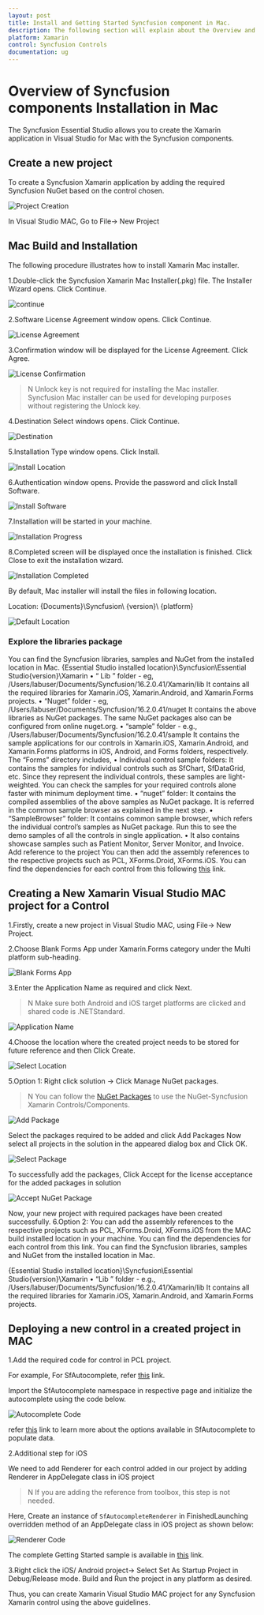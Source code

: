 ```yaml
---
layout: post
title: Install and Getting Started Syncfusion component in Mac.
description: The following section will explain about the Overview and Installation process of Xamarin application in Visual Studio for Mac.
platform: Xamarin
control: Syncfusion Controls
documentation: ug
---
```


# Overview of Syncfusion components Installation in Mac

The Syncfusion Essential Studio allows you to create the Xamarin application in Visual Studio for Mac with the Syncfusion components.

## Create a new project

To create a Syncfusion Xamarin application by adding the required Syncfusion NuGet based on the control chosen.

![Project Creation](Images/project-creation.png)

In Visual Studio MAC, Go to File-> New Project

## Mac Build and Installation

The following procedure illustrates how to install Xamarin Mac installer.

1.Double-click the Syncfusion Xamarin Mac Installer(.pkg) file. The Installer Wizard opens. Click Continue.

![continue](Images/continue.JPG)

2.Software License Agreement window opens. Click Continue.

![License Agreement](Images/license-agreement.JPG)

3.Confirmation window will be displayed for the License Agreement. Click Agree.

![License Confirmation](Images/license-confirmation.JPG)

>N Unlock key is not required for installing the Mac installer. Syncfusion Mac installer can be used for developing purposes without registering the Unlock key.

4.Destination Select windows opens. Click Continue.

![Destination](Images/destination.JPG)

5.Installation Type window opens. Click Install.

![Install Location](Images/install-location.JPG)

6.Authentication window opens. Provide the password and click Install Software.

![Install Software](Images/install-software.PNG)

7.Installation will be started in your machine.

![Installation Progress](Images/installation-progress.JPG)


8.Completed screen will be displayed once the installation is finished. Click Close to exit the installation wizard.

![Installation Completed](Images/installation-completed.JPG)

By default, Mac installer will install the files in following location.

Location: {Documents}\Syncfusion\ {version}\ {platform}

![Default Location](Images/default-location.PNG)

### Explore the libraries package

You can find the Syncfusion libraries, samples and NuGet from the installed location in Mac.
{Essential Studio installed location}\Syncfusion\Essential Studio{version}\Xamarin
•	“ Lib ” folder - eg, /Users/labuser/Documents/Syncfusion/16.2.0.41/Xamarin/lib
It contains all the required libraries for Xamarin.iOS, Xamarin.Android, and Xamarin.Forms projects.
•	“Nuget” folder - eg, /Users/labuser/Documents/Syncfusion/16.2.0.41/nuget
It contains the above libraries as NuGet packages. The same NuGet packages also can be configured from online nuget.org.
•	“sample” folder - e.g., /Users/labuser/Documents/Syncfusion/16.2.0.41/sample
It contains the sample applications for our controls in Xamarin.iOS, Xamarin.Android, and Xamarin.Forms platforms in iOS, Android, and Forms folders, respectively.
The “Forms” directory includes,
•	Individual control sample folders: It contains the samples for individual controls such as SfChart, SfDataGrid, etc. Since they represent the individual controls, these samples are light-weighted. You can check the samples for your required controls alone faster with minimum deployment time.
•	“nuget” folder: It contains the compiled assemblies of the above samples as NuGet package. It is referred in the common sample browser as explained in the next step.
•	“SampleBrowser” folder: It contains common sample browser, which refers the individual control’s samples as NuGet package. Run this to see the demo samples of all the controls in single application.
•	It also contains showcase samples such as Patient Monitor, Server Monitor, and Invoice.
Add reference to the project
You can then add the assembly references to the respective projects such as PCL, XForms.Droid, XForms.iOS. You can find the dependencies for each control from this following [this](https://help.syncfusion.com/xamarin/introduction/control-dependencies) link.


## Creating a New Xamarin Visual Studio MAC project for a Control 

1.Firstly, create a new project in Visual Studio MAC, using File-> New Project.

2.Choose Blank Forms App under Xamarin.Forms category under the Multi platform sub-heading.

![Blank Forms App](Images/blank-forms-app.PNG)

3.Enter the Application Name as required and click Next.

>N Make sure both Android and iOS target platforms are clicked and shared code is .NETStandard.

![Application Name](Images/application-name.PNG)

4.Choose the location where the created project needs to be stored for future reference and then Click Create.

![Select Location](Images/select-location.PNG)

5.Option 1: Right click solution -> Click Manage NuGet packages.

>N You can follow the [NuGet Packages](https://help.syncfusion.com/xamarin/visual-studio-integration/nuget-packages) to use the NuGet-Syncfusion Xamarin Controls/Components.


![Add Package](Images/addpackages.PNG)

Select the packages required to be added and click Add Packages
Now select all projects in the solution in the appeared dialog box and Click OK.

![Select Package](Images/select-package.PNG)

To successfully add the packages, Click Accept for the license acceptance for the added packages in solution

![Accept NuGet Package](Images/accept-nuget-package.PNG)

Now, your new project with required packages have been created successfully.
6.Option 2: 
You can add the assembly references to the respective projects such as PCL, XForms.Droid, XForms.iOS from the MAC build installed location in your machine. You can find the dependencies for each control from this link.
You can find the Syncfusion libraries, samples and NuGet from the installed location in Mac.

{Essential Studio installed location}\Syncfusion\Essential Studio{version}\Xamarin
•	“Lib ” folder - e.g., /Users/labuser/Documents/Syncfusion/16.2.0.41/Xamarin/lib
It contains all the required libraries for Xamarin.iOS, Xamarin.Android, and Xamarin.Forms projects.


## Deploying a new control in a created project in MAC

1.Add the required code for control in PCL project.

For example, For SfAutocomplete, refer  [this](https://help.syncfusion.com/xamarin/autocomplete/getting-started#initializing-autocomplete) link.

Import the SfAutocomplete namespace in respective page and initialize the autocomplete using the code below.

![Autocomplete Code](Images/autocomplete-code.PNG)

refer [this](https://help.syncfusion.com/xamarin/autocomplete/populating-data) link to learn more about the options available in SfAutocomplete to populate data.

2.Additional step for iOS

We need to add Renderer for each control added in our project by adding Renderer in AppDelegate class in  iOS project

>N If you are adding the reference from toolbox, this step is not needed.

Here, Create an instance of `SfAutocompleteRenderer` in FinishedLaunching overridden method of an AppDelegate class in iOS project as shown below:

![Renderer Code](Images/renderer-code.PNG)

The complete Getting Started sample is available in [this](http://www.syncfusion.com/downloads/support/directtrac/general/ze/AutoComplete312348434.zip) link.

3.Right click the iOS/ Android project-> Select Set As Startup Project in Debug/Release mode. Build and Run the project in any platform as desired.	

Thus, you can create Xamarin Visual Studio MAC project for any Syncfusion Xamarin control using the above guidelines.